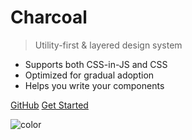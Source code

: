 # Charcoal

> Utility-first & layered design system

- Supports both CSS-in-JS and CSS
- Optimized for gradual adoption
- Helps you write your components

[GitHub](https://github.com/pixiv/charcoal/)
[Get Started](#main)

![color](#ffffff)
